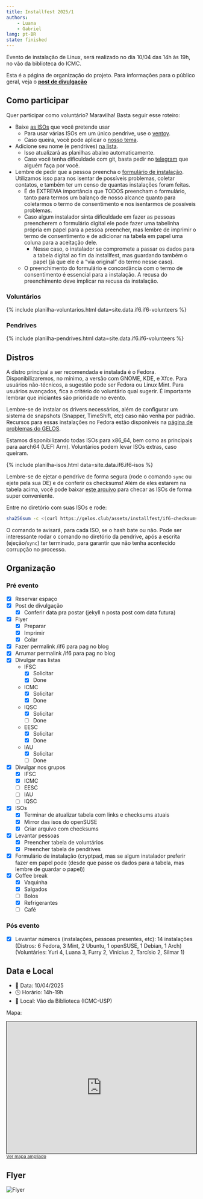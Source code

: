 ```yaml
---
title: Installfest 2025/1
authors:
    - Luana
    - Gabriel
lang: pt-BR
state: finished
---
```


Evento de instalação de Linux, será realizado no dia 10/04 das 14h às 19h, no vão da
biblioteca do ICMC.

Esta é a página de organização do projeto. Para informações para o público geral, veja o [**post de divulgação**](/2025/03/25/installfest-2025-1.html)

## Como participar

Quer participar como voluntário? Maravilha! Basta seguir esse roteiro:

- Baixe [as ISOs](#distros) que você pretende usar
    - Para usar várias ISOs em um único pendrive, use o [ventoy](https://ventoy.net).
    - Caso queira, você pode aplicar o [nosso tema](https://github.com/gelos-icmc/tema-ventoy).
- Adicione seu nome (e pendrives) [na lista](https://github.com/gelos-icmc/monorepo/blob/main/site/src/_data/if6/if6-volunteers.yml).
    - Isso atualizará as planilhas abaixo automaticamente.
    - Caso você tenha dificuldade com git, basta pedir no [telegram](https://telegram.gelos.club) que alguém faça por você.
- Lembre de pedir que a pessoa preencha o [formulário de instalação](https://cryptpad.fr/form/#/2/form/view/v1J3EUGmt-HAiwcnM1Z2uRVW9FwT9YQw8gw+4x19Oiw/). Utilizamos isso para nos isentar de possíveis problemas, coletar contatos, e também ter um censo de quantas instalações foram feitas.
  - É de EXTREMA importância que TODOS preencham o formulário, tanto para termos um balanço de nosso alcance quanto para coletarmos o termo de consentimento e nos isentarmos de possíveis problemas.
  - Caso algum instalador sinta dificuldade em fazer as pessoas preencherem o formulário digital ele pode fazer uma tabelinha própria em papel para a pessoa preencher, mas lembre de imprimir o termo de consentimento e de adicionar na tabela em papel uma coluna para a aceitação dele.
    - Nesse caso, o instalador se compromete a passar os dados para a tabela digital ao fim da installfest, mas guardando também o papel (já que ele é a “via original” do termo nesse caso).
  - O preenchimento do formulário e concordância com o termo de consentimento é essencial para a instalação. A recusa do preenchimento deve implicar na recusa da instalação.


### Voluntários

{% include planilha-voluntarios.html data=site.data.if6.if6-volunteers %}

### Pendrives

{% include planilha-pendrives.html data=site.data.if6.if6-volunteers %}


## Distros

A distro principal a ser recomendada e instalada é o Fedora.
Disponibilizaremos, no mínimo, a versão com GNOME, KDE, e Xfce. Para usuários
não-técnicos, a sugestão pode ser Fedora ou Linux Mint. Para usuários
avançados, fica a critério do voluntário qual sugerir. É importante lembrar
que iniciantes são prioridade no evento.

Lembre-se de instalar os drivers necessários, além de configurar um sistema 
de snapshots (Snapper, TimeShift, etc) caso não venha por padrão. Recursos para 
essas instalações no Fedora estão disponíveis na 
[página de problemas do GELOS](https://gelos.club/pobremas).

Estamos disponibilizando todas ISOs para x86_64, bem como as
principais para aarch64 (UEFI Arm). Voluntários podem levar ISOs extras,
caso queiram.

{% include planilha-isos.html data=site.data.if6.if6-isos %}

Lembre-se de ejetar o pendrive de forma 
segura (rode o comando `sync` ou ejete pela sua DE) e de conferir os checksums! 
Além de eles estarem na tabela acima, você pode
baixar [este arquivo](/assets/installfest/if6-checksums.sha256) para checar as ISOs de
forma super conveniente.

Entre no diretório com suas ISOs e rode:

```bash
sha256sum -c <(curl https://gelos.club/assets/installfest/if6-checksums.sha256)
```

O comando te avisará, para cada ISO, se o hash bate ou não. Pode
ser interessante rodar o comando no diretório da pendrive, após a escrita (ejeção/`sync`) ter terminado, para garantir que não tenha acontecido corrupção no processo.

## Organização

### Pré evento

- [x] Reservar espaço
- [x] Post de divulgação
    - [x] Conferir data pra postar (jekyll n posta post com data futura)
- [x] Flyer
    - [x] Preparar
    - [x] Imprimir
    - [x] Colar
- [x] Fazer permalink /if6 para pag no blog
- [x] Arrumar permalink /if6 para pag no blog
- [x] Divulgar nas listas
    - IFSC
      - [x] Solicitar
      - [x] Done
    - ICMC
      - [x] Solicitar
      - [x] Done
    - IQSC
      - [x] Solicitar
      - [ ] Done
    - EESC
      - [x] Solicitar
      - [x] Done
    - IAU
      - [x] Solicitar
      - [ ] Done
- [x] Divulgar nos grupos
    - [x] IFSC
    - [x] ICMC
    - [ ] EESC
    - [ ] IAU
    - [ ] IQSC
- [x] ISOs
    - [x] Terminar de atualizar tabela com links e checksums atuais
    - [x] Mirror das isos do openSUSE
    - [x] Criar arquivo com checksums
- [x] Levantar pessoas
    - [x] Preencher tabela de voluntários
    - [x] Preencher tabela de pendrives
- [x] Formulário de instalação (cryptpad, mas se algum instalador preferir fazer em papel pode (desde que passe os dados para a tabela, mas lembre de guardar o papel))
- [x] Coffee break
    - [x] Vaquinha
    - [x] Salgados
    - [ ] Bolos
    - [x] Refrigerantes
    - [ ] Café

### Pós evento

- [x] Levantar números (instalações, pessoas presentes, etc): 14 instalações (Distros: 6 Fedora, 3 Mint, 2 Ubuntu, 1 openSUSE, 1 Debian, 1 Arch) (Voluntáries: Yuri 4, Luana 3, Furry 2, Vinicius 2, Tarcísio 2, Silmar 1)

## Data e Local

- 📅 Data: 10/04/2025
- 🕒 Horário: 14h-19h
- 📍 Local: Vão da Biblioteca (ICMC-USP)

Mapa:

<iframe height="350" src="https://www.openstreetmap.org/export/embed.html?bbox=-47.89704591035843%2C-22.00876558246043%2C-47.89270609617233%2C-22.006569767724148&amp;layer=mapnik&amp;marker=-22.007668922727124%2C-47.89487600326538" style="border: 1px solid black; width: 100%"></iframe><br/><small><a href="https://www.openstreetmap.org/?mlat=-22.007669&amp;mlon=-47.894876#map=19/-22.007668/-47.894876&amp;layers=N">Ver mapa ampliado</a></small>

## Flyer

![Flyer](/assets/static/if6/GELOS-Installfest-2025-1a.png)
